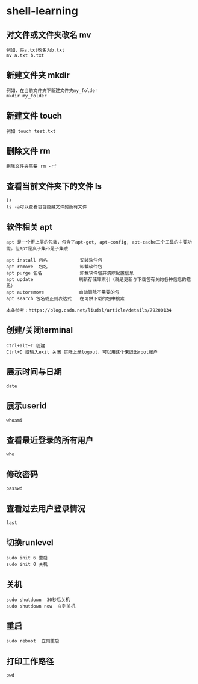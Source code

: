 # shell-learning

## 对文件或文件夹改名 mv
    例如，将a.txt改名为b.txt
    mv a.txt b.txt

## 新建文件夹 mkdir
    例如，在当前文件夹下新建文件夹my_folder
    mkdir my_folder

## 新建文件 touch
    例如 touch test.txt

## 删除文件 rm
    删除文件夹需要 rm -rf

## 查看当前文件夹下的文件 ls
    ls 
    ls -a可以查看包含隐藏文件的所有文件

## 软件相关 apt
    apt 是一个更上层的包装，包含了apt-get, apt-config, apt-cache三个工具的主要功能。但apt是真子集不是子集哦
    
    apt install 包名            安装软件包
    apt remove  包名            卸载软件包
    apt purge 包名              卸载软件包并清除配置信息
    apt update                 刷新存储库索引（就是更新与下载包有关的各种信息的意思）
    apt autoremove             自动删除不需要的包
    apt search 包名或正则表达式   在可供下载的包中搜索

    本条参考：https://blog.csdn.net/liudsl/article/details/79200134

## 创建/关闭terminal
    Ctrl+alt+T 创建
    Ctrl+D 或输入exit 关闭 实际上是logout，可以用这个来退出root账户

## 展示时间与日期
    date

## 展示userid
    whoami

## 查看最近登录的所有用户
    who

## 修改密码
    passwd

## 查看过去用户登录情况
    last
    
## 切换runlevel
    sudo init 6 重启
    sudo init 0 关机
## 关机
    sudo shutdown  30秒后关机
    sudo shutdown now  立刻关机
## 重启
    sudo reboot  立刻重启

## 打印工作路径
    pwd